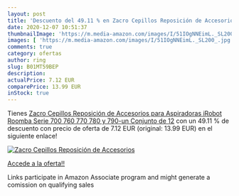 ```yaml
---
layout: post
title: 'Descuento del 49.11 % en Zacro Cepillos Reposición de Accesorios '
date: 2020-12-07 10:51:37
thumbnailImage: 'https://m.media-amazon.com/images/I/51IOgNNEimL._SL200_.jpg'
images: [ 'https://m.media-amazon.com/images/I/51IOgNNEimL._SL200_.jpg' ]
comments: true
category: ofertas
author: ring
slug: B01MT59BEP
description:
actualPrice: 7.12 EUR
comparePrice: 13.99 EUR
inStock: true
---
```


Tienes [Zacro Cepillos Reposición de Accesorios para Aspiradoras iRobot Roomba Serie 700 760 770 780 y 790-un Conjunto de 12](https://www.amazon.es/dp/B01MT59BEP/?tag=tolees-21) con un 49.11 % de descuento con precio de oferta de 7.12 EUR (original: 13.99 EUR) en el siguiente enlace!

[![Zacro Cepillos Reposición de Accesorios ](https://m.media-amazon.com/images/I/51IOgNNEimL._SL200_.jpg)](https://www.amazon.es/dp/B01MT59BEP/?tag=tolees-21)

[Accede a la oferta!!](https://www.amazon.es/dp/B01MT59BEP/?tag=tolees-21)

Links participate in Amazon Associate program and might generate a comission on qualifying sales



